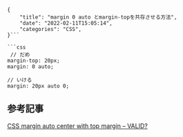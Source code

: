 ```metadata
{
    "title": "margin 0 auto とmargin-topを共存させる方法",
    "date": "2022-02-11T15:05:14",
    "categories": "CSS",
}```

```css
 // だめ
margin-top: 20px;
margin: 0 auto;

// いける
margin: 20px auto 0;

```

## 参考記事

[CSS margin auto center with top margin – VALID?](https://stackoverflow.com/questions/9165369/css-margin-auto-center-with-top-margin-valid)
